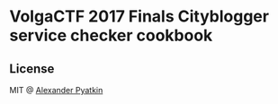 # VolgaCTF 2017 Finals Cityblogger service checker cookbook

## License
MIT @ [Alexander Pyatkin](https://github.com/aspyatkin)

